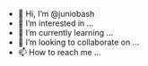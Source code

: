 - 👋 Hi, I’m @juniobash
- 👀 I’m interested in ...
- 🌱 I’m currently learning ...
- 💞️ I’m looking to collaborate on ...
- 📫 How to reach me ...

<!---
juniobash/juniobash is a ✨ special ✨ repository because its `README.md` (this file) appears on your GitHub profile.
You can click the Preview link to take a look at your changes.
--->
